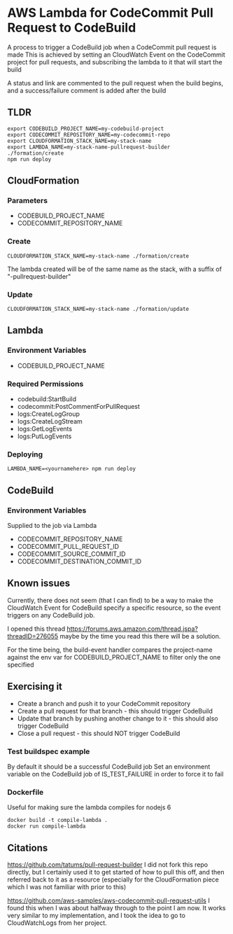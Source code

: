 # AWS Lambda for CodeCommit Pull Request to CodeBuild

A process to trigger a CodeBuild job when a CodeCommit pull request is made
This is achieved by setting an CloudWatch Event on the CodeCommit project for pull requests,
and subscribing the lambda to it that will start the build

A status and link are commented to the pull request when the build begins,
and a success/failure comment is added after the build

## TLDR
```
export CODEBUILD_PROJECT_NAME=my-codebuild-project
export CODECOMMIT_REPOSITORY_NAME=my-codecommit-repo
export CLOUDFORMATION_STACK_NAME=my-stack-name
export LAMBDA_NAME=my-stack-name-pullrequest-builder
./formation/create
npm run deploy
```

## CloudFormation
### Parameters
 * CODEBUILD_PROJECT_NAME
 * CODECOMMIT_REPOSITORY_NAME

### Create
```
CLOUDFORMATION_STACK_NAME=my-stack-name ./formation/create
```
The lambda created will be of the same name as the stack, with a suffix of "-pullrequest-builder"

### Update
```
CLOUDFORMATION_STACK_NAME=my-stack-name ./formation/update
```

## Lambda
### Environment Variables
 * CODEBUILD_PROJECT_NAME

### Required Permissions
 * codebuild:StartBuild
 * codecommit:PostCommentForPullRequest
 * logs:CreateLogGroup
 * logs:CreateLogStream
 * logs:GetLogEvents
 * logs:PutLogEvents

### Deploying
```
LAMBDA_NAME=<yournamehere> npm run deploy
```

## CodeBuild
### Environment Variables
Supplied to the job via Lambda

 * CODECOMMIT_REPOSITORY_NAME
 * CODECOMMIT_PULL_REQUEST_ID
 * CODECOMMIT_SOURCE_COMMIT_ID
 * CODECOMMIT_DESTINATION_COMMIT_ID

## Known issues

Currently, there does not seem (that I can find) to be a way to make the CloudWatch Event for CodeBuild
specify a specific resource, so the event triggers on any CodeBuild job.

I opened this thread https://forums.aws.amazon.com/thread.jspa?threadID=276055 maybe by the time you read this there will be a solution.

For the time being, the build-event handler compares the project-name against the env var for CODEBUILD_PROJECT_NAME to filter only the one specified

## Exercising it
 * Create a branch and push it to your CodeCommit repository
 * Create a pull request for that branch - this should trigger CodeBuild
 * Update that branch by pushing another change to it - this should also trigger CodeBuild
 * Close a pull request - this should NOT trigger CodeBuild

### Test buildspec example
By default it should be a successful CodeBuild job
Set an environment variable on the CodeBuild job of IS_TEST_FAILURE in order to force it to fail

### Dockerfile
Useful for making sure the lambda compiles for nodejs 6
```
docker build -t compile-lambda .
docker run compile-lambda
```

## Citations
https://github.com/tatums/pull-request-builder
I did not fork this repo directly, but I certainly used it to get started of how to pull this off, and then referred back to it as a resource (especially for the CloudFormation piece which I was not familiar with prior to this)

https://github.com/aws-samples/aws-codecommit-pull-request-utils
I found this when I was about halfway through to the point I am now. It works very similar to
my implementation, and I took the idea to go to CloudWatchLogs from her project.

